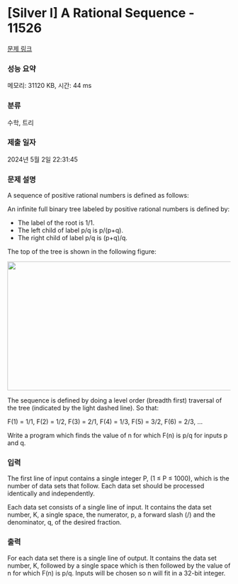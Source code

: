 # [Silver I] A Rational Sequence - 11526 

[문제 링크](https://www.acmicpc.net/problem/11526) 

### 성능 요약

메모리: 31120 KB, 시간: 44 ms

### 분류

수학, 트리

### 제출 일자

2024년 5월 2일 22:31:45

### 문제 설명

<p>A sequence of positive rational numbers is defined as follows:</p>

<p>An infinite full binary tree labeled by positive rational numbers is defined by:</p>

<ul>
	<li>The label of the root is 1/1.</li>
	<li>The left child of label p/q is p/(p+q).</li>
	<li>The right child of label p/q is (p+q)/q.</li>
</ul>

<p>The top of the tree is shown in the following figure:</p>

<p style="text-align: center;"><img alt="" src="https://onlinejudgeimages.s3-ap-northeast-1.amazonaws.com/problem/11526/1.png" style="height:291px; width:564px"></p>

<p>The sequence is defined by doing a level order (breadth first) traversal of the tree (indicated by the light dashed line). So that:</p>

<p>F(1) = 1/1, F(2) = 1/2, F(3) = 2/1, F(4) = 1/3, F(5) = 3/2, F(6) = 2/3, …</p>

<p>Write a program which finds the value of n for which F(n) is p/q for inputs p and q.</p>

### 입력 

 <p>The first line of input contains a single integer P, (1 ≤ P ≤ 1000), which is the number of data sets that follow. Each data set should be processed identically and independently.</p>

<p>Each data set consists of a single line of input. It contains the data set number, K, a single space, the numerator, p, a forward slash (/) and the denominator, q, of the desired fraction.</p>

### 출력 

 <p>For each data set there is a single line of output. It contains the data set number, K, followed by a single space which is then followed by the value of n for which F(n) is p/q. Inputs will be chosen so n will fit in a 32-bit integer.</p>

